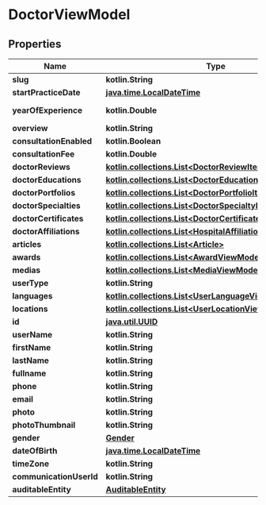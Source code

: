
# DoctorViewModel

## Properties
Name | Type | Description | Notes
------------ | ------------- | ------------- | -------------
**slug** | **kotlin.String** |  |  [optional]
**startPracticeDate** | [**java.time.LocalDateTime**](java.time.OffsetDateTime.md) |  |  [optional]
**yearOfExperience** | **kotlin.Double** |  |  [optional] [readonly]
**overview** | **kotlin.String** |  |  [optional]
**consultationEnabled** | **kotlin.Boolean** |  |  [optional]
**consultationFee** | **kotlin.Double** |  |  [optional]
**doctorReviews** | [**kotlin.collections.List&lt;DoctorReviewItemViewModel&gt;**](DoctorReviewItemViewModel.md) |  |  [optional]
**doctorEducations** | [**kotlin.collections.List&lt;DoctorEducationItemViewModel&gt;**](DoctorEducationItemViewModel.md) |  |  [optional]
**doctorPortfolios** | [**kotlin.collections.List&lt;DoctorPortfolioItemViewModel&gt;**](DoctorPortfolioItemViewModel.md) |  |  [optional]
**doctorSpecialties** | [**kotlin.collections.List&lt;DoctorSpecialtyItemViewModel&gt;**](DoctorSpecialtyItemViewModel.md) |  |  [optional]
**doctorCertificates** | [**kotlin.collections.List&lt;DoctorCertificateItemViewModel&gt;**](DoctorCertificateItemViewModel.md) |  |  [optional]
**doctorAffiliations** | [**kotlin.collections.List&lt;HospitalAffiliationViewModel&gt;**](HospitalAffiliationViewModel.md) |  |  [optional]
**articles** | [**kotlin.collections.List&lt;Article&gt;**](Article.md) |  |  [optional]
**awards** | [**kotlin.collections.List&lt;AwardViewModel&gt;**](AwardViewModel.md) |  |  [optional]
**medias** | [**kotlin.collections.List&lt;MediaViewModel&gt;**](MediaViewModel.md) |  |  [optional]
**userType** | **kotlin.String** |  |  [optional]
**languages** | [**kotlin.collections.List&lt;UserLanguageViewModel&gt;**](UserLanguageViewModel.md) |  |  [optional]
**locations** | [**kotlin.collections.List&lt;UserLocationViewModel&gt;**](UserLocationViewModel.md) |  |  [optional]
**id** | [**java.util.UUID**](java.util.UUID.md) |  |  [optional]
**userName** | **kotlin.String** |  |  [optional]
**firstName** | **kotlin.String** |  |  [optional]
**lastName** | **kotlin.String** |  |  [optional]
**fullname** | **kotlin.String** |  |  [optional]
**phone** | **kotlin.String** |  |  [optional]
**email** | **kotlin.String** |  |  [optional]
**photo** | **kotlin.String** |  |  [optional]
**photoThumbnail** | **kotlin.String** |  |  [optional]
**gender** | [**Gender**](Gender.md) |  |  [optional]
**dateOfBirth** | [**java.time.LocalDateTime**](java.time.OffsetDateTime.md) |  |  [optional]
**timeZone** | **kotlin.String** |  |  [optional]
**communicationUserId** | **kotlin.String** |  |  [optional]
**auditableEntity** | [**AuditableEntity**](AuditableEntity.md) |  |  [optional]



